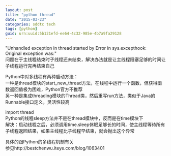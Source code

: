```yaml
---
layout: post
title: "python thread"
date: "2015-03-23"
categories: sddtc tech
tags: [python]
guid: urn:uuid:5b121efd-ee64-4c32-985e-4b7a9fa29128
---
```


"Unhandled exception in thread started by
Error in sys.excepthook:  
Original exception was:"  
问题在于主线程结束时子线程还未结束，解决办法就是让主线程阻塞足够的时间让子线程运行完再结束自己  

Python中对多线程有两种启动方法：   
一种是thread模块的start_new_thread方法，在线程中运行一个函数，但获得函数返回值极为困难，Python官方不推荐   
另一种是集成threading模块的Thread类，然后重写run方法，类似于Java的Runnable接口定义，灵活性较高   

import thread  
Python的线程sleep方法并不是在thread模块中，反而是在time模块下  
解决：启动线程之后，必须调用time.sleep休眠足够长的时间，使主线程等待所有子线程返回结果，如果主线程比子线程早结束，就会抛出这个异常   

具体的跟Python的多线程机制有关  
参见http://bestchenwu.iteye.com/blog/1063401
